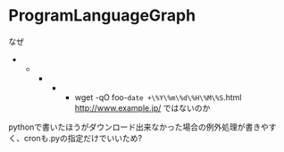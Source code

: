 # ProgramLanguageGraph

なぜ  
* * * * * wget -qO foo-`date +\%Y\%m\%d\%H\%M\%S`.html http://www.example.jp/
ではないのか

pythonで書いたほうがダウンロード出来なかった場合の例外処理が書きやすく、cronも.pyの指定だけでいいため?
